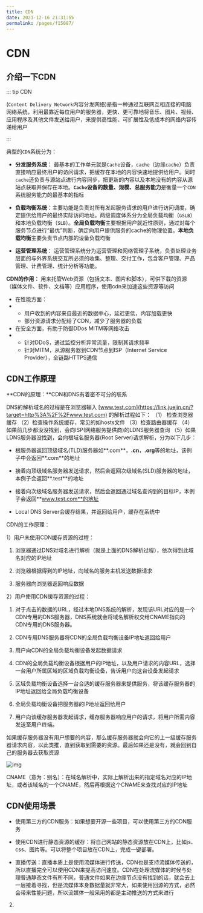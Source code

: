 ```yaml
---
title: CDN
date: 2021-12-16 21:31:55
permalink: /pages/f15087/
---
```


# CDN

## 介绍一下CDN

::: tip CDN

(`Content Delivery Network`内容分发网络)是指一种通过互联网互相连接的电脑网络系统，利用最靠近每位用户的服务器，更快、更可靠地将音乐、图片、视频、应用程序及其他文件发送给用户，来提供高性能、可扩展性及低成本的网络内容传递给用户

:::

典型的`CDN`系统分为：

- **分发服务系统**： 最基本的工作单元就是`Cache`设备，`cache`（边缘`cache`）负责直接响应最终用户的访问请求，把缓存在本地的内容快速地提供给用户。同时`cache`还负责与源站点进行内容同步，把更新的内容以及本地没有的内容从源站点获取并保存在本地。**`Cache`设备的数量、规模、总服务能力**是衡量一个`CDN`系统服务能力的最基本的指标
- **负载均衡系统**：主要功能是负责对所有发起服务请求的用户进行访问调度，确定提供给用户的最终实际访问地址。两级调度体系分为全局负载均衡（`GSLB`）和本地负载均衡（`SLB`）。**全局负载均衡**主要根据用户就近性原则，通过对每个服务节点进行“最优”判断，确定向用户提供服务的cache的物理位置。**本地负载均衡**主要负责节点内部的设备负载均衡

- **运营管理系统**： 运营管理系统分为运营管理和网络管理子系统，负责处理业务层面的与外界系统交互所必须的收集、整理、交付工作，包含客户管理、产品管理、计费管理、统计分析等功能。


**CDN的作用：** 用来托管Web资源（包括文本、图片和脚本），可供下载的资源（媒体文件、软件、文档等）应用程序，使用cdn来加速这些资源等访问

- 在性能方面：
- - 用户收到的内容来自最近的数据中心，延迟更低，内容加载更快
  - 部分资源请求分配给了CDN，减少了服务器的负载
- 在安全方面，有助于防御DDos MITM等网络攻击
- - 针对DDoS，通过监控分析异常流量，限制其请求频率
  - 针对MITM，从源服务器到CDN节点到ISP（Internet Service Provider），全链路HTTPS通信

## CDN工作原理

**CDN的原理：**CDN和DNS有着密不可分的联系

DNS的解析域名的过程是在浏览器输入 [www.test.com](https://link.juejin.cn/?target=http%3A%2F%2Fwww.test.com) 的解析过程如下： （1） 检查浏览器缓存 （2）检查操作系统缓存，常见的如hosts文件 （3）检查路由器缓存 （4）如果前几步都没没找到，会向ISP(网络服务提供商)的LDNS服务器查询 （5）如果LDNS服务器没找到，会向根域名服务器(Root Server)请求解析，分为以下几步：

- 根服务器返回顶级域名(TLD)服务器如**.com**，**.cn**，**.org**等的地址，该例子中会返回**.com**的地址
- 接着向顶级域名服务器发送请求，然后会返回次级域名(SLD)服务器的地址，本例子会返回**.test**的地址

- 接着向次级域名服务器发送请求，然后会返回通过域名查询到的目标IP，本例子会返回**www.test.com**的地址
- Local DNS Server会缓存结果，并返回给用户，缓存在系统中

CDN的工作原理：

1）用户未使用CDN缓存资源的过程：

1. 浏览器通过DNS对域名进行解析（就是上面的DNS解析过程），依次得到此域名对应的IP地址
2. 浏览器根据得到的IP地址，向域名的服务主机发送数据请求

1. 服务器向浏览器返回响应数据

2）用户使用CDN缓存资源的过程：

1. 对于点击的数据的URL，经过本地DNS系统的解析，发现该URL对应的是一个CDN专用的DNS服务器，DNS系统就会将域名解析权交给CNAME指向的CDN专用的DNS服务器。
2. CDN专用DNS服务器将CDN的全局负载均衡设备IP地址返回给用户

1. 用户向CDN的全局负载均衡设备发起数据请求
2. CDN的全局负载均衡设备根据用户的IP地址，以及用户请求的内容URL，选择一台用户所属区域的区域负载均衡设备，告诉用户向这台设备发起请求

1. 区域负载均衡设备选择一台合适的缓存服务器来提供服务，将该缓存服务器的IP地址返回给全局负载均衡设备
2. 全局负载均衡设备把服务器的IP地址返回给用户

1. 用户向该缓存服务器发起请求，缓存服务器响应用户的请求，将用户所需内容发送至用户终端。

如果缓存服务器没有用户想要的内容，那么缓存服务器就会向它的上一级缓存服务器请求内容，以此类推，直到获取到需要的资源。最后如果还是没有，就会回到自己的服务器去获取资源

![img](https://cdn.nlark.com/yuque/0/2021/png/1190141/1637395116059-b5255dca-7120-48d5-ad72-a46de0d4822e.png)

CNAME（意为：别名）：在域名解析中，实际上解析出来的指定域名对应的IP地址，或者该域名的一个CNAME，然后再根据这个CNAME来查找对应的IP地址

## CDN使用场景

- 使用第三方的CDN服务：如果想要开源一些项目，可以使用第三方的CDN服务
- 使用CDN进行静态资源的缓存：将自己网站的静态资源放在CDN上，比如js、css、图片等。可以将整个项目放在CDN上，完成一键部署。

- 直播传送：直播本质上是使用流媒体进行传送，CDN也是支持流媒体传送的，所以直播完全可以使用CDN来提高访问速度。CDN在处理流媒体的时候与处理普通静态文件有所不同，普通文件如果在边缘节点没有找到的话，就会去上一层接着寻找，但是流媒体本身数据量就非常大，如果使用回源的方式，必然会带来性能问题，所以流媒体一般采用的都是主动推送的方式来进行



2. 
